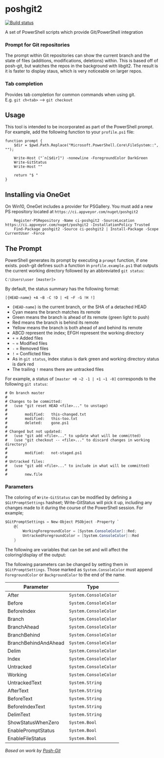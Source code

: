 ﻿poshgit2
========

[![Build status](https://ci.appveyor.com/api/projects/status/wltxy9an91vlj5ms/branch/master?svg=true)](https://ci.appveyor.com/project/twsouthwick/poshgit2/branch/master)

A set of PowerShell scripts which provide Git/PowerShell integration

### Prompt for Git repositories
   The prompt within Git repositories can show the current branch and the state of files (additions, modifications, deletions) within.  This is based off of posh-git, but watches the repos in the background with libgit2.  The result is it is faster to display staus, which is very noticeable on larger repos.
   
### Tab completion
   Provides tab completion for common commands when using git.  
   E.g. `git ch<tab>` --> `git checkout`
   
Usage
-----

This tool is intended to be incorporated as part of the PowerShell prompt.  For example, add the following function to your `profile.ps1` file:

	function prompt {
		$dir = $pwd.Path.Replace("Microsoft.PowerShell.Core\FileSystem::", "");

		Write-Host ("`n[$dir]") -nonewline -ForegroundColor DarkGreen
		Write-GitStatus
		Write-Host ""

		return "$ "
	}



Installing via OneGet
--------------------

On Win10, OneGet includes a provider for PSGallery.  You must add a new PS repository located at `https://ci.appveyor.com/nuget/poshgit2`

```
    Register-PSRepository -Name ci-poshgit2 -SourceLocation https://ci.appveyor.com/nuget/poshgit2 -InstallationPolicy Trusted
	Find-Package poshgit2 -Source ci-poshgit2 | Install-Package -Scope CurrentUser -Force
```

The Prompt
----------

PowerShell generates its prompt by executing a `prompt` function, if one exists. posh-git defines such a function in `profile.example.ps1` that outputs the current working directory followed by an abbreviated `git status`:

    C:\Users\user [master]>

By default, the status summary has the following format:

    [{HEAD-name} +A ~B -C !D | +E ~F -G !H !]

* `{HEAD-name}` is the current branch, or the SHA of a detached HEAD
 * Cyan means the branch matches its remote
 * Green means the branch is ahead of its remote (green light to push)
 * Red means the branch is behind its remote
 * Yellow means the branch is both ahead of and behind its remote
* ABCD represent the index; EFGH represent the working directory
 * `+` = Added files
 * `~` = Modified files
 * `-` = Removed files
 * `!` = Conflicted files
 * As in `git status`, index status is dark green and working directory status is dark red
 * The trailing `!` means there are untracked files

For example, a status of `[master +0 ~2 -1 | +1 ~1 -0]` corresponds to the following `git status`:

    # On branch master
    #
    # Changes to be committed:
    #   (use "git reset HEAD <file>..." to unstage)
    #
    #        modified:   this-changed.txt
    #        modified:   this-too.txt
    #        deleted:    gone.ps1
    #
    # Changed but not updated:
    #   (use "git add <file>..." to update what will be committed)
    #   (use "git checkout -- <file>..." to discard changes in working directory)
    #
    #        modified:   not-staged.ps1
    #
    # Untracked files:
    #   (use "git add <file>..." to include in what will be committed)
    #
    #        new.file

### Parameters

The coloring of `Write-GitStatus` can be modified by defining a `$GitPromptSettings` hashset; Write-GitStatus will pick it up, including any changes made to it during the course of the PowerShell session.  For example;

```csharp
$GitPromptSettings = New-Object PSObject -Property `
    @{ 
        WorkingForegroundColor = [System.ConsoleColor]::Red; 
        UntrackedForegroundColor = [System.ConsoleColor]::Red
    }
```

The following are variables that can be set and will affect the coloring/display of the output:

The following parameters can be changed by setting them in `$GitPromptSettings`.  Those marked as `System.ConsoleColor` must 
append `ForegroundColor` or `BackgroundColor` to the end of the name.

| Parameter              | Type                   |
|------------------------|------------------------|
| After                  | `System.ConsoleColor`  |
| Before                 | `System.ConsoleColor`  |
| BeforeIndex            | `System.ConsoleColor`  |
| Branch                 | `System.ConsoleColor`  |
| BranchAhead            | `System.ConsoleColor`  |
| BranchBehind           | `System.ConsoleColor`  |
| BranchBehindAndAhead   | `System.ConsoleColor`  |
| Delim                  | `System.ConsoleColor`  |
| Index                  | `System.ConsoleColor`  |
| Untracked              | `System.ConsoleColor`  |
| Working                | `System.ConsoleColor`  |
| UntrackedText          | `System.String`        |
| AfterText              | `System.String`        |
| BeforeText             | `System.String`        |
| BeforeIndexText        | `System.String`        |
| DelimText              | `System.String`        |
| ShowStatusWhenZero     | `System.Bool`          |
| EnablePromptStatus     | `System.Bool`          |
| EnableFileStatus       | `System.Bool`          |

*Based on work by  [Posh-Git](https://github.com/dahlbyk/posh-git)*
